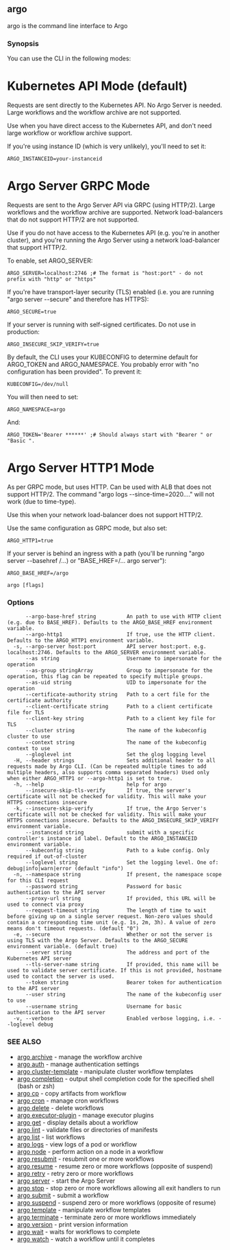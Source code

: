 ## argo

argo is the command line interface to Argo

### Synopsis


You can use the CLI in the following modes:

# Kubernetes API Mode (default)

Requests are sent directly to the Kubernetes API. No Argo Server is needed. Large workflows and the workflow archive are not supported.

Use when you have direct access to the Kubernetes API, and don't need large workflow or workflow archive support.

If you're using instance ID (which is very unlikely), you'll need to set it:

	ARGO_INSTANCEID=your-instanceid

# Argo Server GRPC Mode 

Requests are sent to the Argo Server API via GRPC (using HTTP/2). Large workflows and the workflow archive are supported. Network load-balancers that do not support HTTP/2 are not supported. 

Use if you do not have access to the Kubernetes API (e.g. you're in another cluster), and you're running the Argo Server using a network load-balancer that support HTTP/2.

To enable, set ARGO_SERVER:

	ARGO_SERVER=localhost:2746 ;# The format is "host:port" - do not prefix with "http" or "https"

If you're have transport-layer security (TLS) enabled (i.e. you are running "argo server --secure" and therefore has HTTPS):

	ARGO_SECURE=true

If your server is running with self-signed certificates. Do not use in production:

	ARGO_INSECURE_SKIP_VERIFY=true

By default, the CLI uses your KUBECONFIG to determine default for ARGO_TOKEN and ARGO_NAMESPACE. You probably error with "no configuration has been provided". To prevent it:

	KUBECONFIG=/dev/null

You will then need to set:
 
	ARGO_NAMESPACE=argo 

And:

	ARGO_TOKEN='Bearer ******' ;# Should always start with "Bearer " or "Basic ". 

# Argo Server HTTP1 Mode

As per GRPC mode, but uses HTTP. Can be used with ALB that does not support HTTP/2. The command "argo logs --since-time=2020...." will not work (due to time-type).

Use this when your network load-balancer does not support HTTP/2.

Use the same configuration as GRPC mode, but also set:

	ARGO_HTTP1=true

If your server is behind an ingress with a path (you'll be running "argo server --basehref /...) or "BASE_HREF=/... argo server"):

	ARGO_BASE_HREF=/argo


```
argo [flags]
```

### Options

```
      --argo-base-href string          An path to use with HTTP client (e.g. due to BASE_HREF). Defaults to the ARGO_BASE_HREF environment variable.
      --argo-http1                     If true, use the HTTP client. Defaults to the ARGO_HTTP1 environment variable.
  -s, --argo-server host:port          API server host:port. e.g. localhost:2746. Defaults to the ARGO_SERVER environment variable.
      --as string                      Username to impersonate for the operation
      --as-group stringArray           Group to impersonate for the operation, this flag can be repeated to specify multiple groups.
      --as-uid string                  UID to impersonate for the operation
      --certificate-authority string   Path to a cert file for the certificate authority
      --client-certificate string      Path to a client certificate file for TLS
      --client-key string              Path to a client key file for TLS
      --cluster string                 The name of the kubeconfig cluster to use
      --context string                 The name of the kubeconfig context to use
      --gloglevel int                  Set the glog logging level
  -H, --header strings                 Sets additional header to all requests made by Argo CLI. (Can be repeated multiple times to add multiple headers, also supports comma separated headers) Used only when either ARGO_HTTP1 or --argo-http1 is set to true.
  -h, --help                           help for argo
      --insecure-skip-tls-verify       If true, the server's certificate will not be checked for validity. This will make your HTTPS connections insecure
  -k, --insecure-skip-verify           If true, the Argo Server's certificate will not be checked for validity. This will make your HTTPS connections insecure. Defaults to the ARGO_INSECURE_SKIP_VERIFY environment variable.
      --instanceid string              submit with a specific controller's instance id label. Default to the ARGO_INSTANCEID environment variable.
      --kubeconfig string              Path to a kube config. Only required if out-of-cluster
      --loglevel string                Set the logging level. One of: debug|info|warn|error (default "info")
  -n, --namespace string               If present, the namespace scope for this CLI request
      --password string                Password for basic authentication to the API server
      --proxy-url string               If provided, this URL will be used to connect via proxy
      --request-timeout string         The length of time to wait before giving up on a single server request. Non-zero values should contain a corresponding time unit (e.g. 1s, 2m, 3h). A value of zero means don't timeout requests. (default "0")
  -e, --secure                         Whether or not the server is using TLS with the Argo Server. Defaults to the ARGO_SECURE environment variable. (default true)
      --server string                  The address and port of the Kubernetes API server
      --tls-server-name string         If provided, this name will be used to validate server certificate. If this is not provided, hostname used to contact the server is used.
      --token string                   Bearer token for authentication to the API server
      --user string                    The name of the kubeconfig user to use
      --username string                Username for basic authentication to the API server
  -v, --verbose                        Enabled verbose logging, i.e. --loglevel debug
```

### SEE ALSO

* [argo archive](argo_archive.md)	 - manage the workflow archive
* [argo auth](argo_auth.md)	 - manage authentication settings
* [argo cluster-template](argo_cluster-template.md)	 - manipulate cluster workflow templates
* [argo completion](argo_completion.md)	 - output shell completion code for the specified shell (bash or zsh)
* [argo cp](argo_cp.md)	 - copy artifacts from workflow
* [argo cron](argo_cron.md)	 - manage cron workflows
* [argo delete](argo_delete.md)	 - delete workflows
* [argo executor-plugin](argo_executor-plugin.md)	 - manage executor plugins
* [argo get](argo_get.md)	 - display details about a workflow
* [argo lint](argo_lint.md)	 - validate files or directories of manifests
* [argo list](argo_list.md)	 - list workflows
* [argo logs](argo_logs.md)	 - view logs of a pod or workflow
* [argo node](argo_node.md)	 - perform action on a node in a workflow
* [argo resubmit](argo_resubmit.md)	 - resubmit one or more workflows
* [argo resume](argo_resume.md)	 - resume zero or more workflows (opposite of suspend)
* [argo retry](argo_retry.md)	 - retry zero or more workflows
* [argo server](argo_server.md)	 - start the Argo Server
* [argo stop](argo_stop.md)	 - stop zero or more workflows allowing all exit handlers to run
* [argo submit](argo_submit.md)	 - submit a workflow
* [argo suspend](argo_suspend.md)	 - suspend zero or more workflows (opposite of resume)
* [argo template](argo_template.md)	 - manipulate workflow templates
* [argo terminate](argo_terminate.md)	 - terminate zero or more workflows immediately
* [argo version](argo_version.md)	 - print version information
* [argo wait](argo_wait.md)	 - waits for workflows to complete
* [argo watch](argo_watch.md)	 - watch a workflow until it completes

